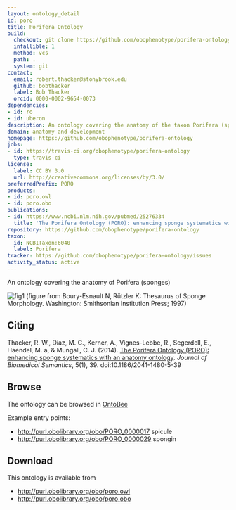 ```yaml
---
layout: ontology_detail
id: poro
title: Porifera Ontology
build:
  checkout: git clone https://github.com/obophenotype/porifera-ontology.git
  infallible: 1
  method: vcs
  path: .
  system: git
contact:
  email: robert.thacker@stonybrook.edu
  github: bobthacker
  label: Bob Thacker
  orcid: 0000-0002-9654-0073
dependencies:
- id: ro
- id: uberon
description: An ontology covering the anatomy of the taxon Porifera (sponges)
domain: anatomy and development
homepage: https://github.com/obophenotype/porifera-ontology
jobs:
- id: https://travis-ci.org/obophenotype/porifera-ontology
  type: travis-ci
license:
  label: CC BY 3.0
  url: http://creativecommons.org/licenses/by/3.0/
preferredPrefix: PORO
products:
- id: poro.owl
- id: poro.obo
publications:
- id: https://www.ncbi.nlm.nih.gov/pubmed/25276334
  title: 'The Porifera Ontology (PORO): enhancing sponge systematics with an anatomy ontology'
repository: https://github.com/obophenotype/porifera-ontology
taxon:
  id: NCBITaxon:6040
  label: Porifera
tracker: https://github.com/obophenotype/porifera-ontology/issues
activity_status: active
---
```


An ontology covering the anatomy of Porifera (sponges)

![fig1](http://www.jbiomedsem.com/content/5/1/39/figure/F1?highres=y)
(figure from Boury-Esnault N, Rützler K: Thesaurus of Sponge Morphology. Washington: Smithsonian Institution Press; 1997)

## Citing ##

Thacker, R. W., Díaz, M. C., Kerner, A., Vignes-Lebbe, R., Segerdell, E., Haendel, M. a, & Mungall, C. J. (2014). [The Porifera Ontology (PORO): enhancing sponge systematics with an anatomy ontology](http://www.jbiomedsem.com/content/5/1/39/abstract). _Journal of Biomedical Semantics_, 5(1), 39. doi:10.1186/2041-1480-5-39

## Browse ##

The ontology can be browsed in [OntoBee](http://www.ontobee.org/browser/index.php?o=PORO)

Example entry points:

  * http://purl.obolibrary.org/obo/PORO_0000017 spicule
  * http://purl.obolibrary.org/obo/PORO_0000029 spongin

## Download ##

This ontology is available from

  * http://purl.obolibrary.org/obo/poro.owl
  * http://purl.obolibrary.org/obo/poro.obo
